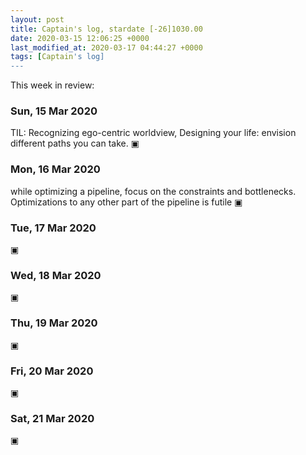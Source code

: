 ```yaml
---
layout: post
title: Captain's log, stardate [-26]1030.00
date: 2020-03-15 12:06:25 +0000
last_modified_at: 2020-03-17 04:44:27 +0000
tags: [Captain's log]
---
```


This week in review:

<!-- more -->

### Sun, 15 Mar 2020
TIL: Recognizing ego-centric worldview, Designing your life: envision different
paths you can take.
▣

### Mon, 16 Mar 2020
while optimizing a pipeline, focus on the constraints and bottlenecks. Optimizations
to any other part of the pipeline is futile
▣

### Tue, 17 Mar 2020
▣

### Wed, 18 Mar 2020
▣

### Thu, 19 Mar 2020
▣

### Fri, 20 Mar 2020
▣

### Sat, 21 Mar 2020
▣
